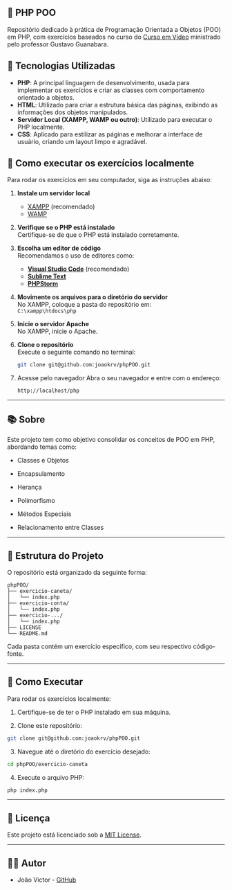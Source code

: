 ## 🧠 PHP POO
Repositório dedicado à prática de Programação Orientada a Objetos (POO) em PHP, com exercícios baseados no curso do [Curso em Vídeo](https://www.cursoemvideo.com/curso/php-poo/) ministrado pelo professor Gustavo Guanabara. 


## 🚀 Tecnologias Utilizadas

- **PHP**: A principal linguagem de desenvolvimento, usada para implementar os exercícios e criar as classes com comportamento orientado a objetos.
- **HTML**: Utilizado para criar a estrutura básica das páginas, exibindo as informações dos objetos manipulados.
- **Servidor Local (XAMPP, WAMP ou outro)**: Utilizado para executar o PHP localmente.
- **CSS**: Aplicado para estilizar as páginas e melhorar a interface de usuário, criando um layout limpo e agradável.

## 📌 Como executar os exercícios localmente

Para rodar os exercícios em seu computador, siga as instruções abaixo:

1. **Instale um servidor local**  
   - [XAMPP](https://www.apachefriends.org/pt_br/index.html) (recomendado)  
   - [WAMP](https://www.wampserver.com/en/)

2. **Verifique se o PHP está instalado**  
   Certifique-se de que o PHP está instalado corretamente.

3. **Escolha um editor de código**  
   Recomendamos o uso de editores como:  
   - **[Visual Studio Code](https://code.visualstudio.com/)** (recomendado)  
   - **[Sublime Text](https://www.sublimetext.com/)**  
   - **[PHPStorm](https://www.jetbrains.com/phpstorm/)**  

4. **Movimente os arquivos para o diretório do servidor**  
   No XAMPP, coloque a pasta do repositório em:  
   `C:\xampp\htdocs\php`

5. **Inicie o servidor Apache**  
   No XAMPP, inicie o Apache.

6. **Clone o repositório**  
   Execute o seguinte comando no terminal:
   ```bash
   git clone git@github.com:joaokrv/phpPOO.git
   ```

7. Acesse pelo navegador
    Abra o seu navegador e entre com o endereço:  
    ```text
    http://localhost/php
    ```

---

## 📚 Sobre
Este projeto tem como objetivo consolidar os conceitos de POO em PHP, abordando temas como:

- Classes e Objetos

- Encapsulamento

- Herança

- Polimorfismo

- Métodos Especiais

- Relacionamento entre Classes

---

## 🧪 Estrutura do Projeto
O repositório está organizado da seguinte forma:

```pgsql
phpPOO/
├── exercicio-caneta/
│   └── index.php
├── exercicio-conta/
│   └── index.php  
├── exercicio-.../
│   └── index.php
├── LICENSE
└── README.md
```
Cada pasta contém um exercício específico, com seu respectivo código-fonte.

---

## 🚀 Como Executar
Para rodar os exercícios localmente:

1. Certifique-se de ter o PHP instalado em sua máquina.

2. Clone este repositório:
```bash
git clone git@github.com:joaokrv/phpPOO.git
```
3. Navegue até o diretório do exercício desejado:
```bash
cd phpPOO/exercicio-caneta
```
4. Execute o arquivo PHP:
```bash
php index.php
```

---

## 📄 Licença
Este projeto está licenciado sob a [MIT License](https://github.com/joaokrv/phpPOO/blob/main/LICENSE).

---

## 🧑‍💻 Autor
- João Victor - [GitHub](https://github.com/joaokrv)